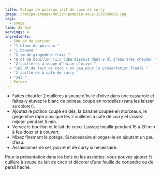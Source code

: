 ```yaml
---
title: Potage de potiron lait de coco et curry
image: /recipe-images/delish-pumpkin-soup-1530366869.jpg
tags:
  - Soupe
time: 25 min
servings: 4
ingredients:
  - 500 gr de potiron
  - "1 blanc de poireau "
  - "1 banane "
  - "2 cm de gingembre frais "
  - "8 dl de bouillon (1,5 cube dissous dans 8 dl d’eau très chaude) "
  - "2 cuillères à soupe d’huile d’olive "
  - "165 ml de lait de coco + un peu pour la présentation finale "
  - "2 cuillères à café de curry "
  - "Sel "
  - Poivre
---
```

* Faites chauffer 2 cuillères à soupe d’huile d’olive dans une casserole et faites-y étuvez le blanc de poireau coupé en rondelles (sans les laisser se colorer).
* Ajoutez le potiron coupé en dés, la banane coupée en morceaux, le gingembre râpé ainsi que les 2 cuillères à café de curry et laissez mijoter pendant 5 min.
* Versez le bouillon et le lait de coco. Laissez bouillir pendant 15 à 20 min à feu doux et à couvert.
* Mixez finement le potage. Si nécessaire allongez-le en ajoutant un peu d’eau.
* Assaisonnez de sel, poivre et de curry si nécessaire.

Pour la présentation dans les bols ou les assiettes, vous pouvez ajouter ½ cuillère à soupe de lait de coco et décorer d’une feuille de coriandre ou de persil haché.